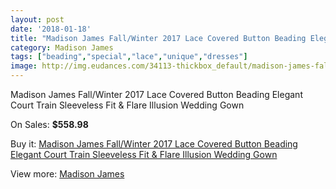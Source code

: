 ```yaml
---
layout: post
date: '2018-01-18'
title: "Madison James Fall/Winter 2017 Lace Covered Button Beading Elegant Court Train Sleeveless Fit & Flare Illusion Wedding Gown"
category: Madison James
tags: ["beading","special","lace","unique","dresses"]
image: http://img.eudances.com/34113-thickbox_default/madison-james-fall-winter-2017-lace-covered-button-beading-elegant-court-train-sleeveless-fit-flare-illusion-wedding-gown.jpg
---
```

Madison James Fall/Winter 2017 Lace Covered Button Beading Elegant Court Train Sleeveless Fit & Flare Illusion Wedding Gown

On Sales: **$558.98**
<a href="https://www.eudances.com/en/madison-james/10348-madison-james-fall-winter-2017-lace-covered-button-beading-elegant-court-train-sleeveless-fit-flare-illusion-wedding-gown.html"><amp-img layout="responsive" width="600" height="600" src="//img.eudances.com/34113-thickbox_default/madison-james-fall-winter-2017-lace-covered-button-beading-elegant-court-train-sleeveless-fit-flare-illusion-wedding-gown.jpg" alt="Madison James Fall/Winter 2017 Lace Covered Button Beading Elegant Court Train Sleeveless Fit & Flare Illusion Wedding Gown 0" /></a>
<a href="https://www.eudances.com/en/madison-james/10348-madison-james-fall-winter-2017-lace-covered-button-beading-elegant-court-train-sleeveless-fit-flare-illusion-wedding-gown.html"><amp-img layout="responsive" width="600" height="600" src="//img.eudances.com/34116-thickbox_default/madison-james-fall-winter-2017-lace-covered-button-beading-elegant-court-train-sleeveless-fit-flare-illusion-wedding-gown.jpg" alt="Madison James Fall/Winter 2017 Lace Covered Button Beading Elegant Court Train Sleeveless Fit & Flare Illusion Wedding Gown 1" /></a>
<a href="https://www.eudances.com/en/madison-james/10348-madison-james-fall-winter-2017-lace-covered-button-beading-elegant-court-train-sleeveless-fit-flare-illusion-wedding-gown.html"><amp-img layout="responsive" width="600" height="600" src="//img.eudances.com/34115-thickbox_default/madison-james-fall-winter-2017-lace-covered-button-beading-elegant-court-train-sleeveless-fit-flare-illusion-wedding-gown.jpg" alt="Madison James Fall/Winter 2017 Lace Covered Button Beading Elegant Court Train Sleeveless Fit & Flare Illusion Wedding Gown 2" /></a>
<a href="https://www.eudances.com/en/madison-james/10348-madison-james-fall-winter-2017-lace-covered-button-beading-elegant-court-train-sleeveless-fit-flare-illusion-wedding-gown.html"><amp-img layout="responsive" width="600" height="600" src="//img.eudances.com/34114-thickbox_default/madison-james-fall-winter-2017-lace-covered-button-beading-elegant-court-train-sleeveless-fit-flare-illusion-wedding-gown.jpg" alt="Madison James Fall/Winter 2017 Lace Covered Button Beading Elegant Court Train Sleeveless Fit & Flare Illusion Wedding Gown 3" /></a>

Buy it: [Madison James Fall/Winter 2017 Lace Covered Button Beading Elegant Court Train Sleeveless Fit & Flare Illusion Wedding Gown](https://www.eudances.com/en/madison-james/10348-madison-james-fall-winter-2017-lace-covered-button-beading-elegant-court-train-sleeveless-fit-flare-illusion-wedding-gown.html "Madison James Fall/Winter 2017 Lace Covered Button Beading Elegant Court Train Sleeveless Fit & Flare Illusion Wedding Gown")

View more: [Madison James](https://www.eudances.com/en/75-Madison-James "Madison James")